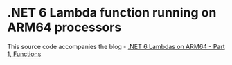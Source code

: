 # .NET 6 Lambda function running on ARM64 processors

This source code accompanies the blog - [.NET 6 Lambdas on ARM64 - Part 1, Functions](https://nodogmablog.bryanhogan.net/2022/03/net-6-lambdas-on-arm64-part-1-functions/)
